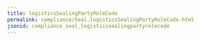 ```yaml
---
title: logisticsSealingPartyRoleCode
permalink: compliance/Seal.logisticsSealingPartyRoleCode.html
jsonid: compliance_seal_logisticssealingpartyrolecode
---
```

